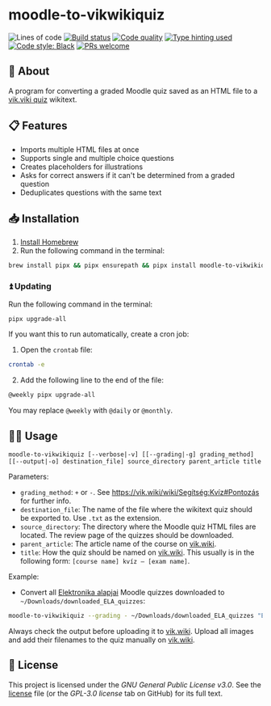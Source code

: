 # moodle-to-vikwikiquiz

![Lines of code](https://img.shields.io/badge/lines_of_code-200+-blue)
[![Build status](https://scrutinizer-ci.com/g/gy-mate/homebrew-moodle-to-vikwikiquiz/badges/build.png?b=main)](https://scrutinizer-ci.com/g/gy-mate/homebrew-moodle-to-vikwikiquiz/build-status/main)
[![Code quality](https://img.shields.io/scrutinizer/quality/g/gy-mate/homebrew-moodle-to-vikwikiquiz/main)](https://scrutinizer-ci.com/g/gy-mate/homebrew-moodle-to-vikwikiquiz/)
[![Type hinting used](https://img.shields.io/badge/type_hinting-used-brightgreen)](https://docs.python.org/3/library/typing.html)
[![Code style: Black](https://img.shields.io/badge/code_style-black-black.svg)](https://github.com/psf/black)
[![PRs welcome](https://img.shields.io/badge/PRs-welcome-brightgreen)](https://docs.github.com/en/pull-requests/collaborating-with-pull-requests/proposing-changes-to-your-work-with-pull-requests/creating-a-pull-request)


## 📖 About

A program for converting a graded Moodle quiz saved as an HTML file to a [vik.viki quiz](https://vik.wiki/wiki/Segítség:Kvíz) wikitext.


## 📋 Features

* Imports multiple HTML files at once
* Supports single and multiple choice questions
* Creates placeholders for illustrations
* Asks for correct answers if it can't be determined from a graded question
* Deduplicates questions with the same text


## 📥 Installation

1. [Install Homebrew](https://brew.sh/#:~:text=Install%20Homebrew)
2. Run the following command in the terminal:

  ```bash
  brew install pipx && pipx ensurepath && pipx install moodle-to-vikwikiquiz
  ```

### ⏫ Updating

Run the following command in the terminal:

```bash
pipx upgrade-all
```

If you want this to run automatically, create a cron job:

1. Open the `crontab` file:
  ```bash
  crontab -e
  ```
2. Add the following line to the end of the file:
  ```bash
  @weekly pipx upgrade-all
  ```
  You may replace `@weekly` with `@daily` or `@monthly`.



## 🧑‍💻 Usage

```text
moodle-to-vikwikiquiz [--verbose|-v] [[--grading|-g] grading_method] [[--output|-o] destination_file] source_directory parent_article title
```

Parameters:
* `grading_method`: `+` or `-`. See https://vik.wiki/wiki/Segítség:Kvíz#Pontozás for further info.
* `destination_file`: The name of the file where the wikitext quiz should be exported to. Use `.txt` as the extension.
* `source_directory`: The directory where the Moodle quiz HTML files are located. The review page of the quizzes should be downloaded.
* `parent_article`: The article name of the course on [vik.wiki](https://vik.wiki/).
* `title`: How the quiz should be named on [vik.wiki](https://vik.wiki/). This usually is in the following form: `[course name] kvíz – [exam name]`.

Example:
* Convert all [Elektronika alapjai](https://vik.wiki/wiki/Elektronika_alapjai) Moodle quizzes downloaded to `~/Downloads/downloaded_ELA_quizzes`:
```bash
moodle-to-vikwikiquiz --grading - ~/Downloads/downloaded_ELA_quizzes "Elektronika alapjai" "Elektronika alapjai kvíz – vizsga"
```

Always check the output before uploading it to [vik.wiki](https://vik.wiki/). 
Upload all images and add their filenames to the quiz manually on [vik.wiki](https://vik.wiki/).

## 📜 License

This project is licensed under the _GNU General Public License v3.0_.
See the [license](copying.txt) file (or the _GPL-3.0 license_ tab on GitHub) for its full text.